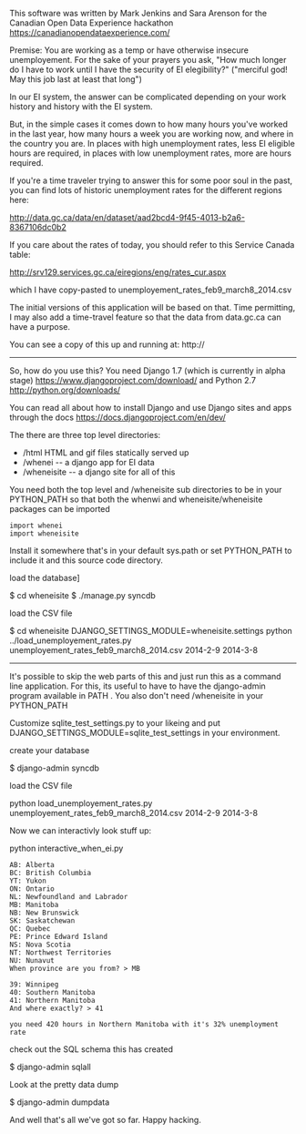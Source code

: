This software was written by Mark Jenkins and Sara Arenson for the Canadian Open Data Experience hackathon
https://canadianopendataexperience.com/

Premise: You are working as a temp or have otherwise insecure unemployement. For the sake of your prayers you ask, "How much longer do I have to work until I have the security of EI elegibility?"
("merciful god! May this job last at least that long")

In our EI system, the answer can be complicated depending on your work history and history with the EI system.

But, in the simple cases it comes down to how many hours you've worked in the last year, how many hours a week you are working now, and where in the country you are. In places with high unemployment rates, less EI eligible hours are required, in places with low unemployment rates, more are hours required.

If you're a time traveler trying to answer this for some poor soul in the past, you can find lots of historic unemployment rates for the different regions here:

http://data.gc.ca/data/en/dataset/aad2bcd4-9f45-4013-b2a6-8367106dc0b2

If you care about the rates of today, you should refer to this Service Canada table:

http://srv129.services.gc.ca/eiregions/eng/rates_cur.aspx

which I have copy-pasted to unemployement_rates_feb9_march8_2014.csv

The initial versions of this application will be based on that. Time permitting, I may also add a time-travel feature so that the data from data.gc.ca can have a purpose.

You can see a copy of this up and running at:
http://

-----------
So, how do you use this?
You need Django 1.7 (which is currently in alpha stage)
https://www.djangoproject.com/download/
and Python 2.7
http://python.org/downloads/

You can read all about how to install Django and use Django sites and apps 
through the docs
https://docs.djangoproject.com/en/dev/

The there are three top level directories:
 * /html HTML and gif files statically served up
 * /whenei -- a django app for EI data
 * /wheneisite -- a django site for all of this

You need both the top level and /wheneisite sub directories to be in your PYTHON_PATH so that both the whenwi and wheneisite/wheneisite packages can be imported

```
import whenei
import wheneisite
```

Install it somewhere that's in your default sys.path or set PYTHON_PATH to include it and this source code directory.

load the database]

$ cd wheneisite
$ ./manage.py syncdb

load the CSV file

$ cd wheneisite
 DJANGO_SETTINGS_MODULE=wheneisite.settings python ../load_unemployement_rates.py unemployement_rates_feb9_march8_2014.csv 2014-2-9 2014-3-8

---------

It's possible to skip the web parts of this and just run this as a command
line application. For this, its useful to have to have the django-admin program
available in PATH . You also don't need /wheneisite in your PYTHON_PATH

Customize sqlite_test_settings.py to your likeing and put DJANGO_SETTINGS_MODULE=sqlite_test_settings in your environment.

create your database

$ django-admin syncdb

load the CSV file

python load_unemployement_rates.py unemployement_rates_feb9_march8_2014.csv 2014-2-9 2014-3-8

Now we can interactivly look stuff up:

python interactive_when_ei.py

```
AB: Alberta
BC: British Columbia
YT: Yukon
ON: Ontario
NL: Newfoundland and Labrador
MB: Manitoba
NB: New Brunswick
SK: Saskatchewan
QC: Quebec
PE: Prince Edward Island
NS: Nova Scotia
NT: Northwest Territories
NU: Nunavut
When province are you from? > MB

39: Winnipeg
40: Southern Manitoba
41: Northern Manitoba
And where exactly? > 41

you need 420 hours in Northern Manitoba with it's 32% unemployment rate
```

check out the SQL schema this has created

$ django-admin sqlall

Look at the pretty data dump

$ django-admin dumpdata

And well that's all we've got so far. Happy hacking.
